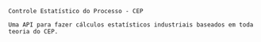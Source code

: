 `Controle Estatístico do Processo - CEP`

`Uma API para fazer cálculos estatísticos industriais baseados em toda teoria do CEP.`
